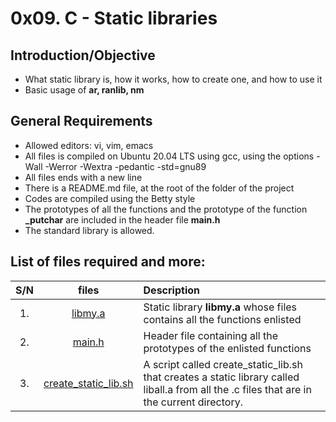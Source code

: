 # 0x09. C - Static libraries
## Introduction/Objective
* What static library is, how it works, how to create one, and how to use it
* Basic usage of **ar, ranlib, nm**


## General Requirements
* Allowed editors: vi, vim, emacs
* All files is compiled on Ubuntu 20.04 LTS using gcc, using the options -Wall -Werror -Wextra -pedantic -std=gnu89
* All files ends with a new line
* There is a README.md file, at the root of the folder of the project
* Codes are compiled using the Betty style
* The prototypes of all the functions and the prototype of the function **_putchar** are included in the header file **main.h**
* The standard library is allowed.

## List of files required and more:
| S/N   |       files          |        Description  |
|:-----:|:--------------------:|:-------------------|
|  1.   | [libmy.a](https://github.com/Dikachis/alx-low_level_programming/blob/master/0x09-static_libraries/libmy.a) |Static library **libmy.a** whose files contains all the functions enlisted  |
|  2.   |[main.h](https://github.com/Dikachis/alx-low_level_programming/blob/master/0x09-static_libraries/main.h) | Header file containing all the prototypes of the enlisted functions  |
|  3.   |[create_static_lib.sh](https://github.com/Dikachis/alx-low_level_programming/blob/master/0x09-static_libraries/create_static_lib.sh) | A script called create_static_lib.sh that creates a static library called liball.a from all the .c files that are in the current directory.|
